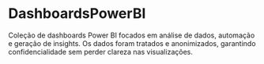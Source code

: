 # DashboardsPowerBI
Coleção de dashboards Power BI focados em análise de dados, automação e geração de insights. Os dados foram tratados e anonimizados, garantindo confidencialidade sem perder clareza nas visualizações.
